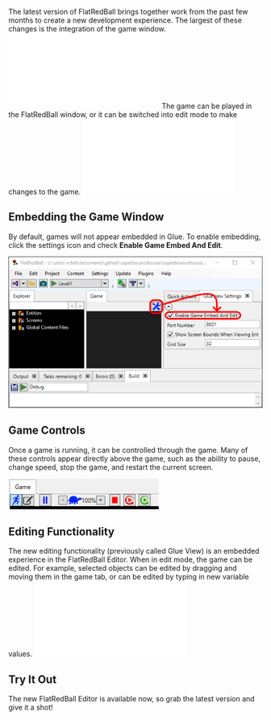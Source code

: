 The latest version of FlatRedBall brings together work from the past few months to create a new development experience. The largest of these changes is the integration of the game window. [![](/wp-content/uploads/2021/10/10_13-36-52.gif.md)](/wp-content/uploads/2021/10/10_13-36-52.gif.md) The game can be played in the FlatRedBall window, or it can be switched into edit mode to make changes to the game. [![](/wp-content/uploads/2021/10/10_13-38-52.gif.md)](/wp-content/uploads/2021/10/10_13-38-52.gif.md)

## Embedding the Game Window

By default, games will not appear embedded in Glue. To enable embedding, click the settings icon and check **Enable Game Embed And Edit**.

![](/media/2021-10-img_616345fcab312.png)

## Game Controls

Once a game is running, it can be controlled through the game. Many of these controls appear directly above the game, such as the ability to pause, change speed, stop the game, and restart the current screen.

![](/media/2021-10-img_6163479d1f0e8.png)

## Editing Functionality

The new editing functionality (previously called Glue View) is an embedded experience in the FlatRedBall Editor. When in edit mode, the game can be edited. For example, selected objects can be edited by dragging and moving them in the game tab, or can be edited by typing in new variable values. [![](/wp-content/uploads/2021/10/10_14-07-24.gif.md)](/wp-content/uploads/2021/10/10_14-07-24.gif.md)

## Try It Out

The new FlatRedBall Editor is available now, so grab the latest version and give it a shot!
